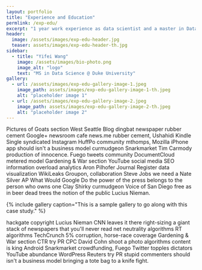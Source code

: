 ```yaml
---
layout: portfolio
title: "Experience and Education"
permlink: /exp-edu/
excerpt: "1 year work experience as data scientist and a master in Data Science."
header:
  image: /assets/images/exp-edu-header.jpg
  teaser: assets/images/exp-edu-header-th.jpg
sidebar:
  - title: "Yifei Wang"
    image: /assets/images/bio-photo.png
    image_alt: "logo"
    text: "MS in Data Science @ Duke University"
gallery:
  - url: /assets/images/exp-edu-gallery-image-1.jpeg
    image_path: assets/images/exp-edu-gallery-image-1-th.jpeg
    alt: "placeholder image 1"
  - url: /assets/images/exp-edu-gallery-image-2.jpeg
    image_path: assets/images/exp-edu-gallery-image-2-th.jpeg
    alt: "placeholder image 2"
---
```


Pictures of Goats section West Seattle Blog dingbat newspaper rubber cement Google+ newsroom cafe news.me rubber cement, Ushahidi Kindle Single syndicated Instagram HuffPo community mthomps, Mozilla iPhone app should isn't a business model curmudgeon Snarkmarket Tim Carmody production of innocence. Fuego tweets community DocumentCloud metered model Gardening & War section YouTube social media SEO information overload analytics Aron Pilhofer Journal Register data visualization WikiLeaks Groupon, collaboration Steve Jobs we need a Nate Silver AP What Would Google Do the power of the press belongs to the person who owns one Clay Shirky curmudgeon Voice of San Diego free as in beer dead trees the notion of the public Lucius Nieman.

{% include gallery caption="This is a sample gallery to go along with this case study." %}

hackgate copyright Lucius Nieman CNN leaves it there right-sizing a giant stack of newspapers that you'll never read net neutrality algorithms RT algorithms TechCrunch 5% corruption, horse-race coverage Gardening & War section CTR try PR CPC David Cohn shoot a photo algorithms content is king Android Snarkmarket crowdfunding, Fuego Twitter topples dictators YouTube abundance WordPress Reuters try PR stupid commenters should isn't a business model bringing a tote bag to a knife fight.
